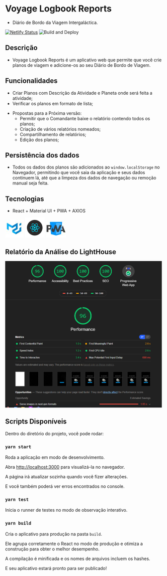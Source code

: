 
# Voyage Logbook Reports

- Diário de Bordo da Viagem Intergaláctica.



[![Netlify Status](https://api.netlify.com/api/v1/badges/9576dd88-4570-464e-95ae-eef695f6b0e5/deploy-status)](https://app.netlify.com/sites/voyage-logbook/deploys) ![Build and Deploy](https://github.com/ipetinate/voyage-logbook/workflows/Build%20and%20Deploy/badge.svg?branch=master)

  ## Descrição

- Voyage Logbook Reports é um aplicativo web que permite que você crie planos de viagem e adicione-os ao seu Diário de Bordo de Viagem.

## Funcionalidades

- Criar Planos com Descrição da Atividade e Planeta onde será feita a atividade;
- Verificar os planos em formato de lista;

* Propostas para a Próxima versão:
	- Permitir que o Comandante baixe o relatório contendo todos os planos;
	- Criação de vários relatórios nomeados;
	- Compartilhamento de relatórios;
	- Edição dos planos;

## Persistência dos dados
- Todos os dados dos planos são adicionados ao ``window.localStorage`` no Navegador, permitindo que você saia da aplicação e seus dados continuem lá, até que a limpeza dos dados de navegação ou remoção manual seja feita.

## Tecnologias
- React + Material UI + PWA + AXIOS

![MaterialUI](https://github.com/ipetinate/voyage-logbook/blob/master/doc/img/mui.jpg) ![React](https://github.com/ipetinate/voyage-logbook/blob/master/doc/img/react.png)  ![PWA](https://github.com/ipetinate/voyage-logbook/blob/master/doc/img/pwa.jpg)

## Relatório da Análise do LightHouse

![LightHouse Report](https://github.com/ipetinate/voyage-logbook/blob/master/doc/img/lighthouse.png)

## Scripts Disponíveis



Dentro do diretório do projeto, você pode rodar:



### `yarn start`



Roda a aplicação em modo de desenvolvimento.<br />

Abra [http://localhost:3000](http://localhost:3000) para visualizá-la no navegador.



A página irá atualizar sozinha quando você fizer alterações.<br />

E você também poderá ver erros encontrados no console.



### `yarn test`



Inicia o runner de testes no modo de observação interativo.<br />


### `yarn build`



Cria o aplicativo para produção na pasta `build`.<br />

Ele agrupa corretamente o React no modo de produção e otimiza a construção para obter o melhor desempenho.


A compilação é minificada e os nomes de arquivos incluem os hashes. <br />

E seu aplicativo estará pronto para ser publicado!
